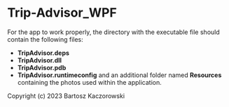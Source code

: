 # Trip-Advisor_WPF

For the app to work properly, the directory with the executable file should contain the following files:
- **TripAdvisor.deps**
- **TripAdvisor.dll**
- **TripAdvisor.pdb**
- **TripAdvisor.runtimeconfig**
and an additional folder named **Resources** containing the photos used within the application.

Copyright (c) 2023 Bartosz Kaczorowski
